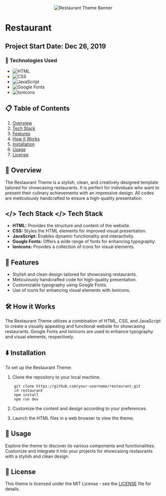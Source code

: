 <div align="center">
  <img src="https://raw.githubusercontent.com/theaminuldev/restaurant/development/public/banner.png" alt="Restaurant Theme Banner">
</div>

# Restaurant
## Project Start Date: Dec 26, 2019

### 🚀 Technologies Used

- ![HTML](https://img.shields.io/badge/HTML-239120?style=for-the-badge&logo=html5&logoColor=white)
- ![CSS](https://img.shields.io/badge/CSS-1572B6?style=for-the-badge&logo=css3&logoColor=white)
- ![JavaScript](https://img.shields.io/badge/JavaScript-F7DF1E?style=for-the-badge&logo=javascript&logoColor=black)
- ![Google Fonts](https://img.shields.io/badge/Google_Fonts-4285F4?style=for-the-badge&logo=google-fonts&logoColor=white)
- ![Ionicons](https://img.shields.io/badge/Ionicons-4A90E2?style=for-the-badge&logo=Ionicons&logoColor=white)

## 📋 Table of Contents

1. [Overview](#overview)
2. [Tech Stack](#tech-stack)
3. [Features](#features)
4. [How it Works](#how-it-works)
5. [Installation](#installation)
6. [Usage](#usage)
7. [License](#license)

## <a name="overview"> 📜 Overview </a> 

The Restaurant Theme is a stylish, clean, and creatively designed template tailored for showcasing restaurants. It is perfect for individuals who want to present their culinary achievements with an impressive design. All codes are meticulously handcrafted to ensure a high-quality presentation.

## </> Tech Stack <a name="tech-stack"> </> Tech Stack </a> 

- **HTML:** Provides the structure and content of the website.
- **CSS:** Styles the HTML elements for improved visual presentation.
- **JavaScript:** Enables dynamic functionality and interactivity.
- **Google Fonts:** Offers a wide range of fonts for enhancing typography.
- **Ionicons:** Provides a collection of icons for visual elements.

## <a name="features"> 👀 Features </a> 

- Stylish and clean design tailored for showcasing restaurants.
- Meticulously handcrafted code for high-quality presentation.
- Customizable typography using Google Fonts.
- Use of icons for enhancing visual elements with Ionicons.

## <a name="how-it-works"> 🛠️ How it Works </a> 

The Restaurant Theme utilizes a combination of HTML, CSS, and JavaScript to create a visually appealing and functional website for showcasing restaurants. Google Fonts and Ionicons are used to enhance typography and visual elements, respectively.

## <a name="installation"> ⬇️ Installation </a> 

To set up the Restaurant Theme:

1. Clone the repository to your local machine.

```
	git clone https://github.com/your-username/restaurant.git
	cd restaurant
	npm install
	npm run dev
```
2. Customize the content and design according to your preferences.

3. Launch the HTML files in a web browser to view the theme.

## <a name="usage"> 🤸 Usage </a> 

Explore the theme to discover its various components and functionalities. Customize and integrate it into your projects for showcasing restaurants with a stylish and clean design.
 
## <a name="license"> 📄 License </a> 

This theme is licensed under the MIT License - see the [LICENSE](LICENSE) file for details.
